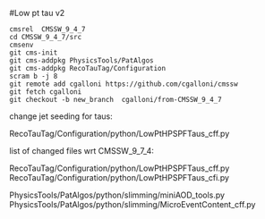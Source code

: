 #Low pt tau v2

```
cmsrel  CMSSW_9_4_7
cd CMSSW_9_4_7/src
cmsenv
git cms-init
git cms-addpkg PhysicsTools/PatAlgos
git cms-addpkg RecoTauTag/Configuration
scram b -j 8
git remote add cgalloni https://github.com/cgalloni/cmssw
git fetch cgalloni
git checkout -b new_branch  cgalloni/from-CMSSW_9_4_7 

```

change jet seeding for taus: 

RecoTauTag/Configuration/python/LowPtHPSPFTaus_cff.py



list of changed files wrt CMSSW_9_7_4:

RecoTauTag/Configuration/python/LowPtHPSPFTaus_cff.py
RecoTauTag/Configuration/python/LowPtHPSPFTaus_cfi.py

PhysicsTools/PatAlgos/python/slimming/miniAOD_tools.py
PhysicsTools/PatAlgos/python/slimming/MicroEventContent_cff.py

